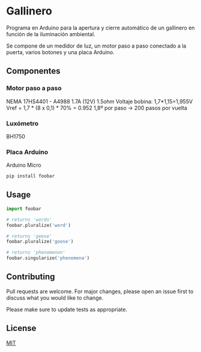 # Gallinero

Programa en Arduino para la apertura y cierre automático de un gallinero
en función de la iluminación ambiental.

Se compone de un medidor de luz, un motor paso a paso conectado a la puerta,
varios botones y una placa Arduino.

## Componentes

### Motor paso a paso

NEMA 17HS4401 - A4988
1.7A (12V) 1.5ohm
Voltaje bobina: 1,7*1,15=1,955V
Vref = 1,7 * (8 x 0,1) * 70% = 0.952
1,8º por paso -> 200 pasos por vuelta

### Luxómetro

BH1750

### Placa Arduino

Arduino Micro


```bash
pip install foobar
```

## Usage

```python
import foobar

# returns 'words'
foobar.pluralize('word')

# returns 'geese'
foobar.pluralize('goose')

# returns 'phenomenon'
foobar.singularize('phenomena')
```

## Contributing
Pull requests are welcome. For major changes, please open an issue first to discuss what you would like to change.

Please make sure to update tests as appropriate.

## License
[MIT](https://choosealicense.com/licenses/mit/)